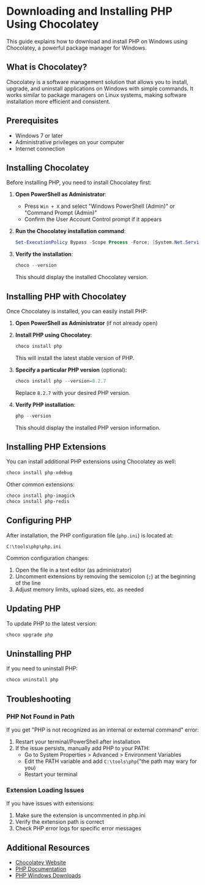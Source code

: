 # Downloading and Installing PHP Using Chocolatey

This guide explains how to download and install PHP on Windows using Chocolatey, a powerful package manager for Windows.

## What is Chocolatey?

Chocolatey is a software management solution that allows you to install, upgrade, and uninstall applications on Windows with simple commands. It works similar to package managers on Linux systems, making software installation more efficient and consistent.

## Prerequisites

- Windows 7 or later
- Administrative privileges on your computer
- Internet connection

## Installing Chocolatey

Before installing PHP, you need to install Chocolatey first:

1. **Open PowerShell as Administrator**:
   - Press `Win + X` and select "Windows PowerShell (Admin)" or "Command Prompt (Admin)"
   - Confirm the User Account Control prompt if it appears

2. **Run the Chocolatey installation command**:
   ```powershell
   Set-ExecutionPolicy Bypass -Scope Process -Force; [System.Net.ServicePointManager]::SecurityProtocol = [System.Net.ServicePointManager]::SecurityProtocol -bor 3072; iex ((New-Object System.Net.WebClient).DownloadString('https://community.chocolatey.org/install.ps1'))
   ```

3. **Verify the installation**:
   ```powershell
   choco --version
   ```
   This should display the installed Chocolatey version.

## Installing PHP with Chocolatey

Once Chocolatey is installed, you can easily install PHP:

1. **Open PowerShell as Administrator** (if not already open)

2. **Install PHP using Chocolatey**:
   ```powershell
   choco install php
   ```
   This will install the latest stable version of PHP.

3. **Specify a particular PHP version** (optional):
   ```powershell
   choco install php --version=8.2.7
   ```
   Replace `8.2.7` with your desired PHP version.

4. **Verify PHP installation**:
   ```powershell
   php --version
   ```
   This should display the installed PHP version information.

## Installing PHP Extensions

You can install additional PHP extensions using Chocolatey as well:

```powershell
choco install php-xdebug
```

Other common extensions:
```powershell
choco install php-imagick
choco install php-redis
```

## Configuring PHP

After installation, the PHP configuration file (`php.ini`) is located at:
```
C:\tools\php\php.ini
```

Common configuration changes:
1. Open the file in a text editor (as administrator)
2. Uncomment extensions by removing the semicolon (`;`) at the beginning of the line
3. Adjust memory limits, upload sizes, etc. as needed

## Updating PHP

To update PHP to the latest version:

```powershell
choco upgrade php
```

## Uninstalling PHP

If you need to uninstall PHP:

```powershell
choco uninstall php
```

## Troubleshooting

### PHP Not Found in Path

If you get "PHP is not recognized as an internal or external command" error:

1. Restart your terminal/PowerShell after installation
2. If the issue persists, manually add PHP to your PATH:
   - Go to System Properties > Advanced > Environment Variables
   - Edit the PATH variable and add `C:\tools\php`("the path may wary for you)
   - Restart your terminal

### Extension Loading Issues

If you have issues with extensions:
1. Make sure the extension is uncommented in php.ini
2. Verify the extension path is correct
3. Check PHP error logs for specific error messages

## Additional Resources

- [Chocolatey Website](https://chocolatey.org/)
- [PHP Documentation](https://www.php.net/docs.php)
- [PHP Windows Downloads](https://windows.php.net/download/)